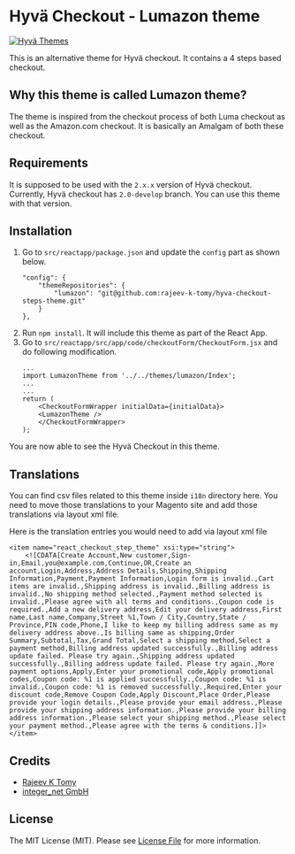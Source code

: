 
# Hyvä Checkout - Lumazon theme

[![Hyvä Themes](https://repository-images.githubusercontent.com/303806175/a3973c80-479c-11eb-8716-03e369d87143)](https://hyva.io/)

This is an alternative theme for Hyvä checkout. It contains a 4 steps based checkout.

## Why this theme is called Lumazon theme?

The theme is inspired from the checkout process of both Luma checkout as well as
the Amazon.com checkout. It is basically an Amalgam of both these checkout.
## Requirements

It is supposed to be used with the `2.x.x` version of Hyvä checkout. Currently,
Hyvä checkout has `2.0-develop` branch. You can use this theme with that version.

## Installation

1. Go to `src/reactapp/package.json` and update the `config` part as shown below.
    ```
    "config": {
        "themeRepositories": {
            "lumazon": "git@github.com:rajeev-k-tomy/hyva-checkout-steps-theme.git"
        }
    },
    ```
2. Run `npm install`. It will include this theme as part of the React App.
3. Go to `src/reactapp/src/app/code/checkoutForm/CheckoutForm.jsx` and do following modification.
    ```
    ...
    import LumazonTheme from '../../themes/lumazon/Index';
    ...
    ...
    return (
        <CheckoutFormWrapper initialData={initialData}>
        <LumazonTheme />
        </CheckoutFormWrapper>
    );
    ```

You are now able to see the Hyvä Checkout in this theme.
## Translations

You can find csv files related to this theme inside `i18n` directory here. You need to move those translations to your Magento site and add those translations via layout xml file.

Here is the translation entries you would need to add via layout xml file
```
<item name="react_checkout_step_theme" xsi:type="string">
    <![CDATA[Create Account,New customer,Sign-in,Email,you@example.com,Continue,OR,Create an account,Login,Address,Address Details,Shipping,Shipping Information,Payment,Payment Information,Login form is invalid.,Cart items are invalid.,Shipping address is invalid.,Billing address is invalid.,No shipping method selected.,Payment method selected is invalid.,Please agree with all terms and conditions.,Coupon code is required.,Add a new delivery address,Edit your delivery address,First name,Last name,Company,Street %1,Town / City,Country,State / Province,PIN code,Phone,I like to keep my billing address same as my delivery address above.,Is billing same as shipping,Order Summary,Subtotal,Tax,Grand Total,Select a shipping method,Select a payment method,Billing address updated successfully.,Billing address update failed. Please try again.,Shipping address updated successfully.,Billing address update failed. Please try again.,More payment options,Apply,Enter your promotional code,Apply promotional codes,Coupon code: %1 is applied successfully.,Coupon code: %1 is invalid.,Coupon code: %1 is removed successfully.,Required,Enter your discount code,Remove Coupon Code,Apply Discount,Place Order,Please provide your login details.,Please provide your email address.,Please provide your shipping address information.,Please provide your billing address information.,Please select your shipping method.,Please select your payment method.,Please agree with the terms & conditions.]]>
</item>
```

## Credits

- [Rajeev K Tomy][link-author]
- [integer_net GmbH][link-company1]

## License

The MIT License (MIT). Please see [License File](LICENSE.txt) for more information.

[ico-compatibility]: https://img.shields.io/badge/magento-%202.3%20|%202.4-brightgreen.svg?logo=magento&longCache=true&style=flat-square

[link-author]: https://github.com/rajeev-k-tomy
[link-company1]: https://integer-net.com
